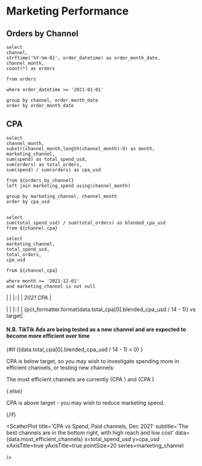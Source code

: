 # Marketing Performance

## Orders by Channel

```orders_by_channel
select 
channel,
strftime('%Y-%m-01', order_datetime) as order_month_date,
channel_month,
count(*) as orders

from orders

where order_datetime >= '2021-01-01'

group by channel, order_month_date
order by order_month_date
```

<AreaChart
    title='Orders attributed to each channel'
    data={data.orders_by_channel}
    x=order_month_date
    y=orders
    series=channel
/>

## CPA


```channel_cpa
select 
channel_month,
substr(channel_month,length(channel_month)-9) as month,
marketing_channel,
sum(spend) as total_spend_usd,
sum(orders) as total_orders,
sum(spend) / sum(orders) as cpa_usd

from ${orders_by_channel}
left join marketing_spend using(channel_month)

group by marketing_channel, channel_month
order by cpa_usd


```

```total_cpa
select 
sum(total_spend_usd) / sum(total_orders) as blended_cpa_usd
from ${channel_cpa}
```

```most_efficient_channels
select 
marketing_channel,
total_spend_usd,
total_orders,
cpa_usd

from ${channel_cpa}

where month >= '2021-12-01'
and marketing_channel is not null
```

|  |
|::|
| *2021 CPA* |

| <Value data={data.total_cpa}/> | 
|::|
| {pct_formatter.format(data.total_cpa[0].blended_cpa_usd / 14 - 1)} vs target|



<LineChart
    title='Cost per Acquisition by Channel, 2021'
    data={data.channel_cpa}
    x=month
    y=cpa_usd
    series=marketing_channel
/>

#### N.B. TikTik Ads are being tested as a new channel and are expected to become more efficient over time

{#if ((data.total_cpa[0].blended_cpa_usd / 14 - 1) < 0) }

CPA is below target, so you may wish to investigate spending more in efficient channels, or testing new channels:

The most efficient channels are currently <Value data={data.most_efficient_channels}/> (CPA <Value data={data.most_efficient_channels} column=cpa_usd/>) and <Value data={data.most_efficient_channels} row=1/> (CPA <Value data={data.most_efficient_channels} row=1 column=cpa_usd/>)


{:else}

CPA is above target - you may wish to reduce marketing spend.

{/if}



<ScatterPlot
    title='CPA vs Spend, Paid channels, Dec 2021'
    subtitle='The best channels are in the bottom right, with high reach and low cost'
    data={data.most_efficient_channels}
    x=total_spend_usd
    y=cpa_usd
    xAxisTitle=true
    yAxisTitle=true
    pointSize=20
    series=marketing_channel
    
/>




<style>
    table {
        width: 100%;
        
    }
    th {
        font-size: 32px;
    }
</style>


<script>

var usd_formatter = new Intl.NumberFormat('en-US', {
  style: 'currency',
  currency: 'USD',

  // These options are needed to round to whole numbers if that's what you want.
  minimumFractionDigits: 0, // (this suffices for whole numbers, but will print 2500.10 as $2,500.1)
  maximumFractionDigits: 0, // (causes 2500.99 to be printed as $2,501)
});

var pct_formatter = new Intl.NumberFormat('en-US', {
  style: 'percent',
  // These options are needed to round to whole numbers if that's what you want.
  minimumFractionDigits: 0, // (this suffices for whole numbers, but will print 2500.10 as $2,500.1)
  maximumFractionDigits: 0, // (causes 2500.99 to be printed as $2,501)
});

</script>